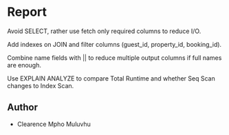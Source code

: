 # Report

Avoid SELECT, rather use fetch only required columns to reduce I/O.

Add indexes on JOIN and filter columns (guest_id, property_id, booking_id).

Combine name fields with || to reduce multiple output columns if full names are enough.

Use EXPLAIN ANALYZE to compare Total Runtime and whether Seq Scan changes to Index Scan.


## Author 
- Clearence Mpho Muluvhu
